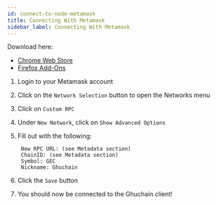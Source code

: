 ```yaml
---
id: connect-to-node-metamask
title: Connecting With Metamask
sidebar_label: Connecting With Metamask
---
```


Download here:
- [Chrome Web Store](https://chrome.google.com/webstore/detail/metamask/nkbihfbeogaeaoehlefnkodbefgpgknn)
- [Firefox Add-Ons](https://addons.mozilla.org/en-US/firefox/addon/ether-metamask/)

1. Login to your Metamask account
2. Click on the `Network Selection` button to open the Networks menu
3. Click on `Custom RPC`
4. Under `New Network`, click on `Show Advanced Options`
5. Fill out with the following:

        New RPC URL: (see Metadata section)
        ChainID: (see Metadata section)
        Symbol: GEC
        Nickname: Ghuchain

6. Click the `Save` button
7. You should now be connected to the Ghuchain client!

